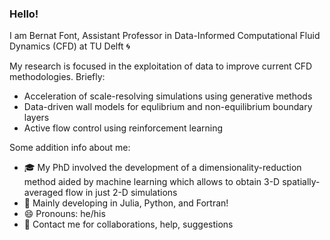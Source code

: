 ### Hello!  

I am Bernat Font, Assistant Professor in Data-Informed Computational Fluid Dynamics (CFD) at TU Delft 🌀 

My research is focused in the exploitation of data to improve current CFD methodologies. Briefly:
- Acceleration of scale-resolving simulations using generative methods
- Data-driven wall models for equlibrium and non-equilibrium boundary layers
- Active flow control using reinforcement learning

Some addition info about me:
- 🎓 My PhD involved the development of a dimensionality-reduction method aided by machine learning which allows to obtain 3-D spatially-averaged flow in just 2-D simulations
- 🌱 Mainly developing in Julia, Python, and Fortran!
- 😄 Pronouns: he/his
- 💬 Contact me for collaborations, help, suggestions

